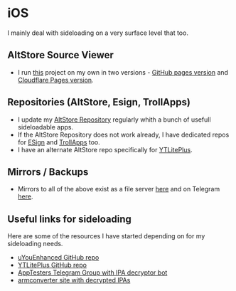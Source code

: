 # iOS

I mainly deal with sideloading on a very surface level that too.

## AltStore Source Viewer

- I run [this](https://github.com/therealFoxster/altsource-viewer) project on my own in two versions - [GitHub pages version](https://ios.drifty.win) and [Cloudflare Pages version](https://view.drifty.win).

## Repositories (AltStore, Esign, TrollApps)

- I update my [AltStore Repository](https://view.drifty.win/view/?source=https://driftywinds.github.io/AltStore/apps.json) regularly whith a bunch of usefull sideloadable apps.
- If the AltStore Repository does not work already, I have dedicated repos for [ESign](https://driftywinds.github.io/repos/esign.json) and [TrollApps](https://driftywinds.github.io/repos/trollapps.json) too.
- I have an alternate AltStore repo specifically for [YTLitePlus](https://driftywinds.github.io/repos/YTLPaltstore.json).

## Mirrors / Backups

- Mirrors to all of the above exist as a file server [here](https://files.drifty.win) and on Telegram [here](https://t.me/+rvcObIvOpctiMDI9).

## Useful links for sideloading
Here are some of the resources I have started depending on for my sideloading needs.

- [uYouEnhanced GitHub repo](https://github.com/arichornlover/uYouEnhanced)
- [YTLitePlus GitHub repo](https://github.com/YTLitePlus/YTLitePlus)
- [AppTesters Telegram Group with IPA decryptor bot](https://t.me/AppleTesters)
- [armconverter site with decrypted IPAs](https://armconverter.com/decryptedappstore/us/)